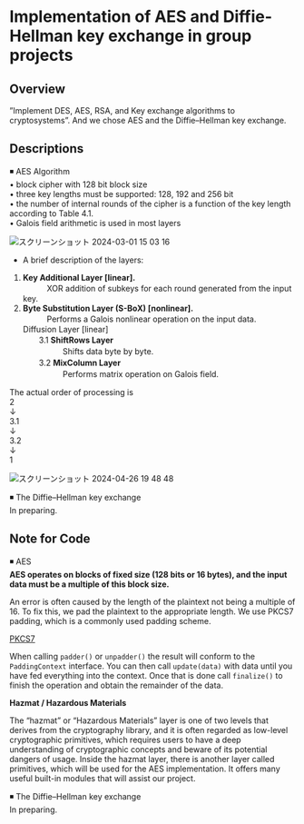 # Implementation of AES and Diffie-Hellman key exchange in group projects

## Overview

”Implement DES, AES, RSA, and Key exchange algorithms to cryptosystems”. And we chose AES and the Diffie–Hellman key exchange.

## Descriptions

◾️ AES Algorithm\
• block cipher with 128 bit block size
\
• three key lengths must be supported: 128, 192 and 256 bit
\
• the number of internal rounds of the cipher is a function of the key length according to Table 4.1.
\
• Galois field arithmetic is used in most layers

![スクリーンショット 2024-03-01 15 03 16](https://github.com/group-project-for-cryptography/CSCI663_group_d_2/assets/58361623/751b03b1-5e45-47e7-a65b-87f34e227262)

- A brief description of the layers: 
1.	**Key Additional Layer [linear].**\
　　　XOR addition of subkeys for each round generated from the input key. 
2. **Byte Substitution Layer (S-BoX) [nonlinear].**\
　　　Performs a Galois nonlinear operation on the input data.\
Diffusion Layer [linear]\
　　3.1 **ShiftRows Layer**\
　　　　　Shifts data byte by byte.\
　　3.2 **MixColumn Layer**\
　　　　　Performs matrix operation on Galois field.

The actual order of processing is \
2\
↓\
3.1\
↓\
3.2\
↓\
1

![スクリーンショット 2024-04-26 19 48 48](https://github.com/group-project-for-cryptography/CSCI663_group_d_2/assets/58361623/da29fd7b-8f60-4de4-a993-1eec9060c9d4)

◾️ The Diffie–Hellman key exchange\
In preparing.

## Note for Code

◾️ AES\
**AES operates on blocks of fixed size (128 bits or 16 bytes), and the input data must be a multiple of this block size.**

An error is often caused by the length of the plaintext not being a multiple of 16. To fix this, we pad the plaintext to the appropriate length. We use PKCS7 padding, which is a commonly used padding scheme.

[PKCS7](https://cryptography.io/en/latest/hazmat/primitives/padding/#cryptography.hazmat.primitives.padding.PKCS7.unpadder)

When calling `padder()` or `unpadder()` the result will conform to the `PaddingContext` interface. You can then call `update(data)` with data until you have fed everything into the context. Once that is done call `finalize()` to finish the operation and obtain the remainder of the data.

**Hazmat / Hazardous Materials**

The “hazmat” or “Hazardous Materials” layer is one of two levels that derives from the cryptography library, and it is often regarded as low-level cryptographic primitives, which requires users to have a deep understanding of cryptographic concepts and beware of its potential dangers of usage. Inside the hazmat layer, there is another layer called primitives, which will be used for the AES implementation. It offers many useful built-in modules that will assist our project.

◾️ The Diffie–Hellman key exchange\
In preparing.
